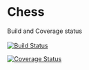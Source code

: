 # Chess

Build and Coverage status \
\
[![Build Status](https://travis-ci.com/kugelest/chess.svg?branch=developer&kill_cache=1)](https://travis-ci.com/kugelest/chess)

[![Coverage Status](https://coveralls.io/repos/github/kugelest/chess/badge.svg?branch=developer&kill_cache=1)](https://coveralls.io/github/kugelest/chess?branch=developer&kill_cache=1)

